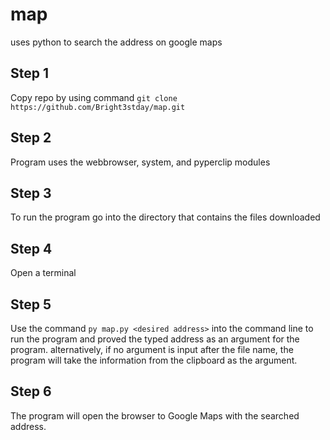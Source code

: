 # map
uses python to search the address on google maps

## Step 1

Copy repo by using command `git clone https://github.com/Bright3stday/map.git`

## Step 2

Program uses the webbrowser, system, and pyperclip modules

## Step 3

To run the program go into the directory that contains the files downloaded

## Step 4

Open a terminal

## Step 5

Use the command `py map.py <desired address>` into the command line to run the program and proved the typed address as an argument for the program.
alternatively, if no argument is input after the file name, the program will take the information from the clipboard as the argument.

## Step 6

The program will open the browser to Google Maps with the searched address.

